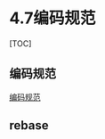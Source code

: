 # 4.7编码规范

[TOC]

## 编码规范

[编码规范](https://github.com/yanqizhao/dev-summary/blob/develop/%E7%BC%96%E7%A0%81%E8%A7%84%E8%8C%83.md)

## rebase




